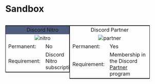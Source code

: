 # Sandbox

<table style="width:200px; border:1px solid black; float:left">
<tr>
<td colspan="2" bgcolor="4F5D7F" style="text-align:center">Discord Nitro</td>
</tr>
<tr>
<td colspan="2" style="text-align:center"><img src="https://cdn.discordapp.com/emojis/340386793075769345.png?v=1" alt="nitro"></td>
</tr>
<tr>
<td>Permanent:</td>
<td>No</td>
</tr>
<tr>
<td>Requirement:</td>
<td>Discord Nitro subscription.</td>
</tr>
</table> 


<table style="width:250px; border:1px solid black; float:left">
<tr>
<td colspan="2" style="text-align:center">Discord Partner</td>
</tr>
<tr>
<td colspan="2" style="text-align:center"><img src="https://cdn.discordapp.com/emojis/340386793041952770.png?v=1" alt="partner"></td>
</tr>
<tr>
<td>Permanent:</td>
<td>Yes</td>
</tr>
<tr>
<td>Requirement:</td>
<td>Membership in the Discord  <a href="https://discordapp.com/partner">Partner</a> program</td>
</tr>
</table> 